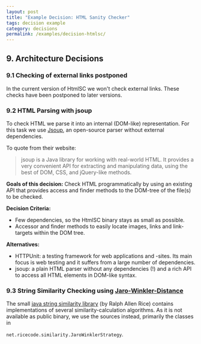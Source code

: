 ```yaml
---
layout: post
title: "Example Decision: HTML Sanity Checker"
tags: decision example 
category: decisions
permalink: /examples/decision-htmlsc/
---
```


## 9. Architecture Decisions


### 9.1 Checking of external links postponed
In the current version of HtmlSC we won't check external links.
These checks have been postponed to later versions.



### 9.2 HTML Parsing with jsoup
To check HTML we parse it into an internal (DOM-like) representation.
For this task we use <a target="_blank" rel="noopener noreferrer nofollow" href="https://jsoup.org">Jsoup</a>, an open-source parser without
external dependencies.

To quote from their website:


>jsoup is a Java library for working with real-world HTML.
>It provides a very convenient API for extracting and manipulating data,
>using the best of DOM, CSS, and jQuery-like methods.


**Goals of this decision:**
Check HTML programmatically by using an existing API that provides access and finder
methods to the DOM-tree of the file(s) to be checked.

**Decision Criteria:**

* Few dependencies, so the HtmlSC binary stays as small as possible.
* Accessor and finder methods to easily locate images, links and link-targets within the DOM tree.

**Alternatives:**

* HTTPUnit: a testing framework for web applications and -sites. Its main focus is web testing and it suffers from a large number of dependencies.
* jsoup: a plain HTML parser without any dependencies (!) and a rich API to access all HTML elements in DOM-like syntax.


### 9.3 String Similarity Checking using <a class="headerlink" target="_blank" rel="noopener noreferrer nofollow" href="https://wikipedia.org/wiki/Jaro%E2%80%93Winkler_distance">Jaro-Winkler-Distance</a>

The small <a target="_blank" rel="noopener noreferrer nofollow" href="https://github.com/rrice/java-string-similarity">java string similarity library</a>
(by Ralph Allen Rice) contains implementations of several similarity-calculation algorithms.
As it is not available as public binary, we use the sources instead, primarily the classes in  

`net.ricecode.similarity.JaroWinklerStrategy`.
